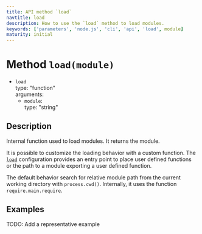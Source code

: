 ```yaml
---
title: API method `load`
navtitle: load
description: How to use the `load` method to load modules.
keywords: ['parameters', 'node.js', 'cli', 'api', 'load', module]
maturity: initial
---
```


# Method `load(module)`

* `load`   
  type: "function"   
  arguments:   
  * `module`:   
    type: "string"

## Description

Internal function used to load modules. It returns the module.

It is possible to customize the loading behavior with a custom function. The [`load`](/config/load/) configuration provides an entry point to place user defined functions or the path to a module exporting a user defined function.

The default behavior search for relative module path from the current working directory with `process.cwd()`. Internally, it uses the function `require.main.require`.

## Examples

TODO: Add a representative example
